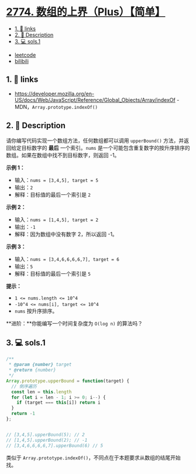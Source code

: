 # [2774. 数组的上界（Plus）【简单】](https://github.com/Tdahuyou/leetcode/tree/main/2774.%20%E6%95%B0%E7%BB%84%E7%9A%84%E4%B8%8A%E7%95%8C%EF%BC%88Plus%EF%BC%89%E3%80%90%E7%AE%80%E5%8D%95%E3%80%91)

<!-- region:toc -->
- [1. 🔗 links](#1--links-17)
- [2. 📝 Description](#2--description-17)
- [3. 💻 sols.1](#3--sols1-5)
<!-- endregion:toc -->
- [leetcode](https://leetcode.cn/problems/array-upper-bound)
- [bilibili](https://www.bilibili.com/video/BV1DivNejEb1/)

## 1. 🔗 links

- https://developer.mozilla.org/en-US/docs/Web/JavaScript/Reference/Global_Objects/Array/indexOf - MDN，`Array.prototype.indexOf()`

## 2. 📝 Description

请你编写代码实现一个数组方法，任何数组都可以调用 `upperBound()` 方法，并返回给定目标数字的 **最后** 一个索引。`nums` 是一个可能包含重复数字的按升序排序的数组。如果在数组中找不到目标数字，则返回 -1。

**示例 1：**

- 输入：`nums = [3,4,5], target = 5`
- 输出：`2`
- 解释：目标值的最后一个索引是 `2`

**示例 2：**

- 输入：`nums = [1,4,5], target = 2`
- 输出：`-1`
- 解释：因为数组中没有数字 2，所以返回 -1。

**示例 3：**

- 输入：`nums = [3,4,6,6,6,6,7], target = 6`
- 输出：`5`
- 解释：目标值的最后一个索引是 `5`

**提示：**

- `1 <= nums.length <= 10^4`
- `-10^4 <= nums[i], target <= 10^4`
- `nums` 按升序排序。

**进阶：**你能编写一个时间复杂度为 `O(log n)` 的算法吗？

## 3. 💻 sols.1

```javascript
/**
 * @param {number} target
 * @return {number}
 */
Array.prototype.upperBound = function(target) {
  // 倒序遍历
  const len = this.length
  for (let i = len - 1; i >= 0; i--) {
    if (target === this[i]) return i
  }
  return -1
};


// [3,4,5].upperBound(5); // 2
// [1,4,5].upperBound(2); // -1
// [3,4,6,6,6,6,7].upperBound(6) // 5
```

类似于 `Array.prototype.indexOf()`，不同点在于本题要求从数组的结尾开始找。








